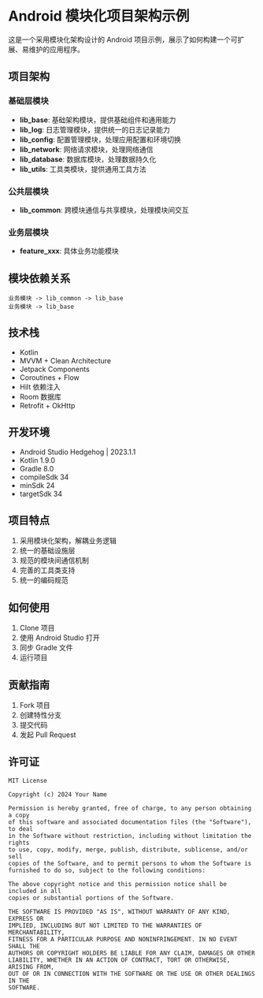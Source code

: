 # Android 模块化项目架构示例

这是一个采用模块化架构设计的 Android 项目示例，展示了如何构建一个可扩展、易维护的应用程序。

## 项目架构

### 基础层模块
- **lib_base**: 基础架构模块，提供基础组件和通用能力
- **lib_log**: 日志管理模块，提供统一的日志记录能力
- **lib_config**: 配置管理模块，处理应用配置和环境切换
- **lib_network**: 网络请求模块，处理网络通信
- **lib_database**: 数据库模块，处理数据持久化
- **lib_utils**: 工具类模块，提供通用工具方法

### 公共层模块
- **lib_common**: 跨模块通信与共享模块，处理模块间交互

### 业务层模块
- **feature_xxx**: 具体业务功能模块

## 模块依赖关系
```
业务模块 -> lib_common -> lib_base
业务模块 -> lib_base
```

## 技术栈
- Kotlin
- MVVM + Clean Architecture
- Jetpack Components
- Coroutines + Flow
- Hilt 依赖注入
- Room 数据库
- Retrofit + OkHttp

## 开发环境
- Android Studio Hedgehog | 2023.1.1
- Kotlin 1.9.0
- Gradle 8.0
- compileSdk 34
- minSdk 24
- targetSdk 34

## 项目特点
1. 采用模块化架构，解耦业务逻辑
2. 统一的基础设施层
3. 规范的模块间通信机制
4. 完善的工具类支持
5. 统一的编码规范

## 如何使用
1. Clone 项目
2. 使用 Android Studio 打开
3. 同步 Gradle 文件
4. 运行项目

## 贡献指南
1. Fork 项目
2. 创建特性分支
3. 提交代码
4. 发起 Pull Request

## 许可证
```
MIT License

Copyright (c) 2024 Your Name

Permission is hereby granted, free of charge, to any person obtaining a copy
of this software and associated documentation files (the "Software"), to deal
in the Software without restriction, including without limitation the rights
to use, copy, modify, merge, publish, distribute, sublicense, and/or sell
copies of the Software, and to permit persons to whom the Software is
furnished to do so, subject to the following conditions:

The above copyright notice and this permission notice shall be included in all
copies or substantial portions of the Software.

THE SOFTWARE IS PROVIDED "AS IS", WITHOUT WARRANTY OF ANY KIND, EXPRESS OR
IMPLIED, INCLUDING BUT NOT LIMITED TO THE WARRANTIES OF MERCHANTABILITY,
FITNESS FOR A PARTICULAR PURPOSE AND NONINFRINGEMENT. IN NO EVENT SHALL THE
AUTHORS OR COPYRIGHT HOLDERS BE LIABLE FOR ANY CLAIM, DAMAGES OR OTHER
LIABILITY, WHETHER IN AN ACTION OF CONTRACT, TORT OR OTHERWISE, ARISING FROM,
OUT OF OR IN CONNECTION WITH THE SOFTWARE OR THE USE OR OTHER DEALINGS IN THE
SOFTWARE.
``` 